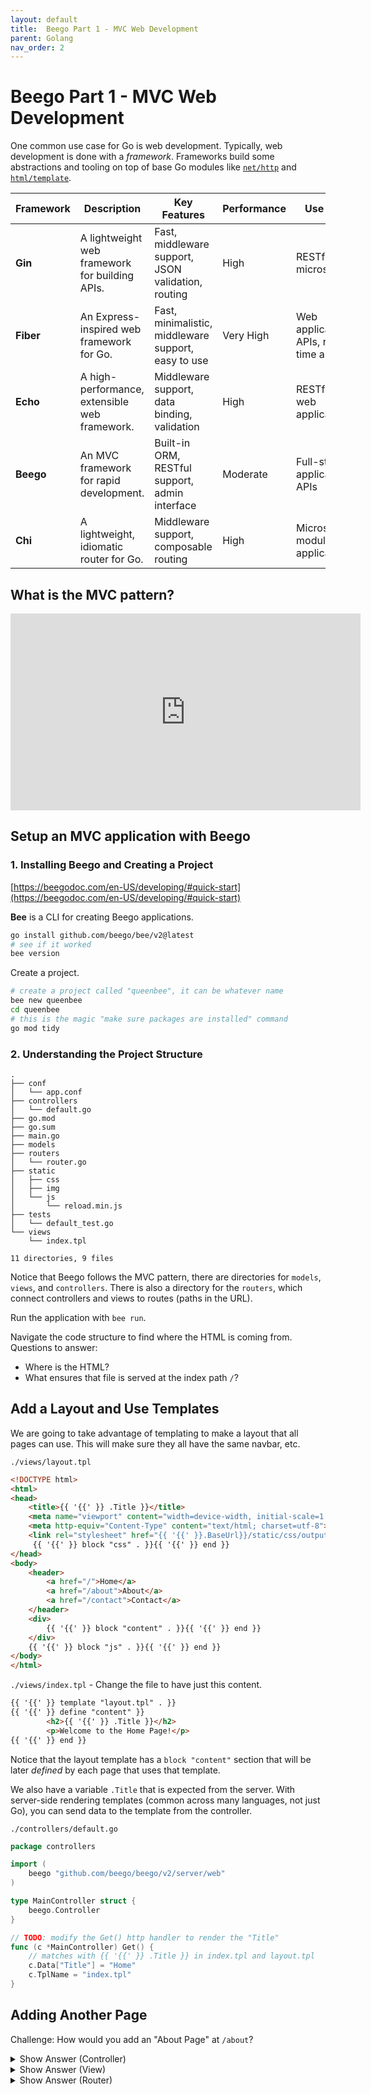 ```yaml
---
layout: default
title:  Beego Part 1 - MVC Web Development
parent: Golang
nav_order: 2
---
```


# Beego Part 1 - MVC Web Development

One common use case for Go is web development. Typically, web development is done with a *framework*. Frameworks build some abstractions and tooling on top of base Go modules like [`net/http`](https://pkg.go.dev/golang.org/x/net/http) and [`html/template`](https://pkg.go.dev/html/template).

| **Framework** | **Description**                                   | **Key Features**                                   | **Performance** | **Use Cases**                          |
|---------------|---------------------------------------------------|---------------------------------------------------|-----------------|----------------------------------------|
| **Gin**       | A lightweight web framework for building APIs.    | Fast, middleware support, JSON validation, routing | High            | RESTful APIs, microservices            |
| **Fiber**     | An Express-inspired web framework for Go.         | Fast, minimalistic, middleware support, easy to use | Very High       | Web applications, APIs, real-time apps |
| **Echo**      | A high-performance, extensible web framework.     | Middleware support, data binding, validation      | High            | RESTful APIs, web applications         |
| **Beego**     | An MVC framework for rapid development.           | Built-in ORM, RESTful support, admin interface    | Moderate        | Full-stack applications, APIs          |
| **Chi**       | A lightweight, idiomatic router for Go.           | Middleware support, composable routing            | High            | Microservices, modular applications     |

## What is the MVC pattern?

<iframe width="560" height="315" src="https://www.youtube-nocookie.com/embed/DUg2SWWK18I?si=6ri0HIx-MOWBo8gn" title="YouTube video player" frameborder="0" allow="accelerometer; autoplay; clipboard-write; encrypted-media; gyroscope; picture-in-picture; web-share" referrerpolicy="strict-origin-when-cross-origin" allowfullscreen></iframe>

## Setup an MVC application with Beego

### 1. Installing Beego and Creating a Project

[https://beegodoc.com/en-US/developing/#quick-start](https://beegodoc.com/en-US/developing/#quick-start)

**Bee** is a CLI for creating Beego applications.

```bash
go install github.com/beego/bee/v2@latest
# see if it worked
bee version
```

Create a project.

```bash
# create a project called "queenbee", it can be whatever name
bee new queenbee 
cd queenbee
# this is the magic "make sure packages are installed" command
go mod tidy
```

### 2. Understanding the Project Structure

```tree
.
├── conf
│   └── app.conf
├── controllers
│   └── default.go
├── go.mod
├── go.sum
├── main.go
├── models
├── routers
│   └── router.go
├── static
│   ├── css
│   ├── img
│   └── js
│       └── reload.min.js
├── tests
│   └── default_test.go
└── views
    └── index.tpl

11 directories, 9 files
```

Notice that Beego follows the MVC pattern, there are directories for `models`, `views`, and `controllers`. There is also a directory for the `routers`, which connect controllers and views to routes (paths in the URL).

Run the application with `bee run`.

Navigate the code structure to find where the HTML is coming from. Questions to answer:

- Where is the HTML?
- What ensures that file is served at the index path `/`?

## Add a Layout and Use Templates

We are going to take advantage of templating to make a layout that all pages can use. This will make sure they all have the same navbar, etc.

`./views/layout.tpl`

```html
<!DOCTYPE html>
<html>
<head>
    <title>{{ '{{' }} .Title }}</title>
    <meta name="viewport" content="width=device-width, initial-scale=1.0">
    <meta http-equiv="Content-Type" content="text/html; charset=utf-8">
    <link rel="stylesheet" href="{{ '{{' }}.BaseUrl}}/static/css/output.css">
     {{ '{{' }} block "css" . }}{{ '{{' }} end }}
</head>
<body>
    <header>
        <a href="/">Home</a>
        <a href="/about">About</a>
        <a href="/contact">Contact</a>
    </header>
    <div>
        {{ '{{' }} block "content" . }}{{ '{{' }} end }}
    </div>
    {{ '{{' }} block "js" . }}{{ '{{' }} end }}
</body>
</html>
```

`./views/index.tpl` - Change the file to have just this content.

```html
{{ '{{' }} template "layout.tpl" . }}
{{ '{{' }} define "content" }}
        <h2>{{ '{{' }} .Title }}</h2>
        <p>Welcome to the Home Page!</p>
{{ '{{' }} end }}
```

Notice that the layout template has a `block "content"` section that will be later *defined* by each page that uses that template. 

We also have a variable `.Title` that is expected from the server. With server-side rendering templates (common across many languages, not just Go), you can send data to the template from the controller. 

`./controllers/default.go`

```go
package controllers

import (
    beego "github.com/beego/beego/v2/server/web"
)

type MainController struct {
    beego.Controller
}

// TODO: modify the Get() http handler to render the "Title"
func (c *MainController) Get() {
    // matches with {{ '{{' }} .Title }} in index.tpl and layout.tpl
    c.Data["Title"] = "Home"
    c.TplName = "index.tpl"
}
```

## Adding Another Page

Challenge: How would you add an "About Page" at `/about`?

<details markdown="block">
  <summary>Show Answer (Controller)</summary>

Here is a possible solution.

<code>./controllers/default.go</code>

```golang
package controllers

import (
    beego "github.com/beego/beego/v2/server/web"
)

type MainController struct {
    beego.Controller
}

func (c *MainController) Get() {
    c.Data["Title"] = "Home"
    c.TplName = "index.tpl"
}

type AboutController struct {
    beego.Controller
}

func (c *AboutController) Get() {
    c.Data["Title"] = "About"
    c.TplName = "about.tpl"
}
```

</details>

<details markdown="block">
  <summary>Show Answer (View)</summary>

Here is a possible solution.

<code>./views/about.tpl</code>

```html
{{ '{{' }} template "layout.tpl" . }}
{{ '{{' }} define "content" }}
    <h2>{{ '{{' }} .Title }}</h2>
    <p>Welcome to the About Page!</p>
{{ '{{' }} end }}
```

</details>

<details markdown="block">
  <summary>Show Answer (Router)</summary>

Here is a possible solution.

<code>./routers/router.go</code>

```golang
package routers

import (
	"queenbee/controllers"
	beego "github.com/beego/beego/v2/server/web"
)

func init() {
    beego.Router("/", &controllers.MainController{})
    beego.Router("/about", &controllers.AboutController{})
}
```

</details>
